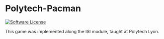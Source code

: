 # Polytech-Pacman

[![Software License](https://img.shields.io/badge/license-MIT-brightgreen.svg?style=flat-square)](LICENSE.txt)

This game was implemented along the ISI module, taught at Polytech Lyon.